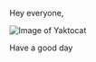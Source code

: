 Hey everyone,

![Image of Yaktocat](https://octodex.github.com/images/yaktocat.png)
 
 Have a good day
